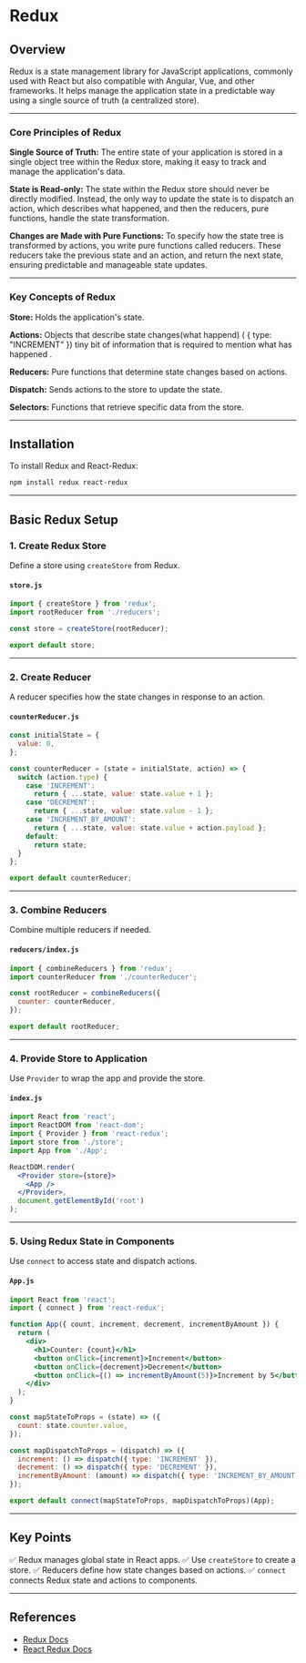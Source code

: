 # Redux

## Overview
Redux is a state management library for JavaScript applications, commonly used with React but also compatible with Angular, Vue, and other frameworks. It helps manage the application state in a predictable way using a single source of truth (a centralized store).

---
### Core Principles of Redux 

**Single Source of Truth:** The entire state of your application is stored in a single object tree within the Redux store, making it easy to track and manage the application's data. 

**State is Read-only:** The state within the Redux store should never be directly modified. Instead, the only way to update the state is to dispatch an action, which describes what happened, and then the reducers, pure functions, handle the state transformation. 

**Changes are Made with Pure Functions:** To specify how the state tree is transformed by actions, you write pure functions called reducers. These reducers take the previous state and an action, and return the next state, ensuring predictable and manageable state updates.

---
### Key Concepts of Redux

**Store:** Holds the application's state.

**Actions:** Objects that describe state changes(what happend) ( { type: "INCREMENT" }) tiny bit of information that is required to mention what has happened .          

**Reducers:**	Pure functions that determine state changes based on actions.

**Dispatch:**	Sends actions to the store to update the state.

**Selectors:**	Functions that retrieve specific data from the store.

---
## Installation
To install Redux and React-Redux:
```sh
npm install redux react-redux
```

---

## Basic Redux Setup
### 1. Create Redux Store
Define a store using `createStore` from Redux.

#### `store.js`
```jsx
import { createStore } from 'redux';
import rootReducer from './reducers';

const store = createStore(rootReducer);

export default store;
```

---

### 2. Create Reducer
A reducer specifies how the state changes in response to an action.

#### `counterReducer.js`
```jsx
const initialState = {
  value: 0,
};

const counterReducer = (state = initialState, action) => {
  switch (action.type) {
    case 'INCREMENT':
      return { ...state, value: state.value + 1 };
    case 'DECREMENT':
      return { ...state, value: state.value - 1 };
    case 'INCREMENT_BY_AMOUNT':
      return { ...state, value: state.value + action.payload };
    default:
      return state;
  }
};

export default counterReducer;
```

---

### 3. Combine Reducers
Combine multiple reducers if needed.

#### `reducers/index.js`
```jsx
import { combineReducers } from 'redux';
import counterReducer from './counterReducer';

const rootReducer = combineReducers({
  counter: counterReducer,
});

export default rootReducer;
```

---

### 4. Provide Store to Application
Use `Provider` to wrap the app and provide the store.

#### `index.js`
```jsx
import React from 'react';
import ReactDOM from 'react-dom';
import { Provider } from 'react-redux';
import store from './store';
import App from './App';

ReactDOM.render(
  <Provider store={store}>
    <App />
  </Provider>,
  document.getElementById('root')
);
```

---

### 5. Using Redux State in Components
Use `connect` to access state and dispatch actions.

#### `App.js`
```jsx
import React from 'react';
import { connect } from 'react-redux';

function App({ count, increment, decrement, incrementByAmount }) {
  return (
    <div>
      <h1>Counter: {count}</h1>
      <button onClick={increment}>Increment</button>
      <button onClick={decrement}>Decrement</button>
      <button onClick={() => incrementByAmount(5)}>Increment by 5</button>
    </div>
  );
}

const mapStateToProps = (state) => ({
  count: state.counter.value,
});

const mapDispatchToProps = (dispatch) => ({
  increment: () => dispatch({ type: 'INCREMENT' }),
  decrement: () => dispatch({ type: 'DECREMENT' }),
  incrementByAmount: (amount) => dispatch({ type: 'INCREMENT_BY_AMOUNT', payload: amount }),
});

export default connect(mapStateToProps, mapDispatchToProps)(App);
```

---

## Key Points
✅ Redux manages global state in React apps.
✅ Use `createStore` to create a store.
✅ Reducers define how state changes based on actions.
✅ `connect` connects Redux state and actions to components.

---

## References
- [Redux Docs](https://redux.js.org/)
- [React Redux Docs](https://react-redux.js.org/)
